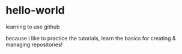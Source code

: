 # hello-world
learning to use github

because i like to practice the tutorials,
learn the basics for creating &
managing repositories!
